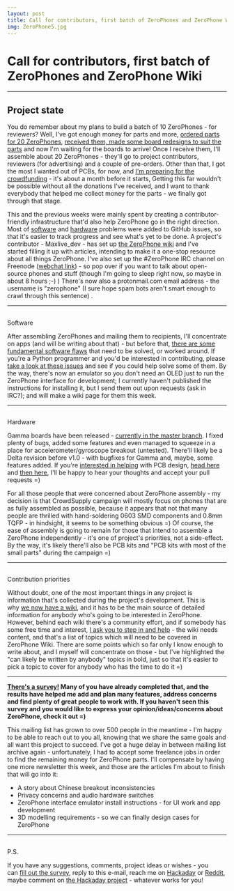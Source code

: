 ```yaml
---
layout: post
title: Call for contributors, first batch of ZeroPhones and ZeroPhone Wiki
img: ZeroPhone5.jpg
---
```


# Call for contributors, first batch of ZeroPhones and ZeroPhone Wiki

---

## Project state

You do remember about my plans to build a batch of 10 ZeroPhones - for reviewers? Well, I've got enough money for parts and more, [ordered parts for 20 ZeroPhones](https://hackaday.io/project/19035-zerophone-a-raspberry-pi-smartphone/log/58563-project-state-gamma-boards-finished-beta-boards-released-components-on-the-way), [received them, made some board redesigns to suit the parts](https://hackaday.io/project/19035-zerophone-a-raspberry-pi-smartphone/log/59341-project-state-prototype-batch-will-soon-be-built) and now I'm waiting for the boards to arrive! Once I receive them, I'll assemble about 20 ZeroPhones - they'll go to project contributors, reviewers (for advertising) and a couple of pre-orders. Other than that, I got the most I wanted out of PCBs, for now, and [I'm preparing for the crowdfunding](https://www.crowdsupply.com/arsenijs/zerophone) - it's about a month before it starts, Getting this far wouldn't be possible without all the donations I've received, and I want to thank everybody that helped me collect money for the parts - we finally got through that stage.   

This and the previous weeks were mainly spent by creating a contributor-friendly infrastructure that'd also help ZeroPhone go in the right direction. Most of [software](https://github.com/ZeroPhone/pyLCI/issues) and [hardware](https://github.com/ZeroPhone/ZeroPhone-PCBs/issues) problems were added to GitHub issues, so that it's easier to track progress and see what's yet to be done. A project's contributor - Maxlive_dev - has set up [the ZeroPhone wiki](http://wiki.zerophone.org/index.php/Main_Page) and I've started filling it up with articles, intending to make it a one-stop resource about all things ZeroPhone. I've also set up the #ZeroPhone IRC channel on Freenode ([webchat link](http://webchat.freenode.net/?channels=%23ZeroPhone)) - so pop over if you want to talk about open-source phones and stuff (though I'm going to sleep right now, so maybe in about 8 hours ;-) ) There's now also a protonmail.com email address - the username is "zerophone" (I sure hope spam bots aren't smart enough to crawl through this sentence) .

---

##   
Software

After assembling ZeroPhones and mailing them to recipients, I'll concentrate on apps (and will be writing about that) - but before that, [there are some fundamental software flaws](https://hackaday.io/project/19035-zerophone-a-raspberry-pi-smartphone/log/58572-zerophone-software-pylci-todo-and-challenges) that need to be solved, or worked around. If you're a Python programmer and you'd be interested in contributing, please [take a look at these issues](https://github.com/ZeroPhone/pyLCI/issues) and see if you could help solve some of them. By the way, there's now an emulator so you don't need an OLED just to run the ZeroPhone interface for development; I currently haven't published the instructions for installing it, but I send them out upon requests (ask in IRC?); and will make a wiki page for them this week.

---

##   
Hardware

Gamma boards have been released - [currently in the master branch](https://github.com/ZeroPhone/ZeroPhone-PCBs). I fixed plenty of bugs, added some features and even managed to squeeze in a place for accelerometer/gyroscope breakout (untested). There'll likely be a Delta revision before v1.0 - with bugfixes for Gamma and, maybe, some features added. If you're [interested in helping](http://wiki.zerophone.org/index.php/Contribution_Priorities#Reviewing_ZeroPhone_PCBs_and_working_on_PCB_TODOs) with PCB design, [head here](http://wiki.zerophone.org/index.php/PCB_versions,_features_and_guidelines) and [then here](https://github.com/ZeroPhone/ZeroPhone-PCBs/issues), I'll be happy to hear your thoughts and accept your pull requests =)  

For all those people that were concerned about ZeroPhone assembly - my decision is that CrowdSupply campaign will mostly focus on phones that are as fully assembled as possible, because it appears that not that many people are thrilled with hand-soldering 0603 SMD components and 0.8mm TQFP - in hindsight, it seems to be something obvious =) Of course, the ease of assembly is going to remain for those that intend to assemble a ZeroPhone independently - it's one of project's priorities, not a side-effect. By the way, it's likely there'll also be PCB kits and "PCB kits with most of the small parts" during the campaign =)

---

##   
Contribution priorities

Without doubt, one of the most important things in any project is information that's collected during the project's development. This is why [we now have a wiki](http://wiki.zerophone.org/index.php/Main_Page), and it has to be the main source of detailed information for anybody who's going to be interested in ZeroPhone. However, behind each wiki there's a community effort, and if somebody has some free time and interest, [I ask you to step in and help](http://wiki.zerophone.org/index.php/Contribution_Priorities#Moving_project_information_to_this_Wiki) - the wiki needs content, and that's a list of topics which will need to be covered in ZeroPhone Wiki. There are some points which so far only I know enough to write about, and I myself will concentrate on those - but I've highlighted the "can likely be written by anybody" topics in bold, just so that it's easier to pick a topic to cover for anybody who has the time to do it =)

* * *

**[There's a survey!](https://zerophone.github.io/newsletter/survey/) Many of you have already completed that, and the results have helped me add and plan many features, address concerns and find plenty of great people to work with. If you haven't seen this survey and you would like to express your opinion/ideas/concerns about ZeroPhone, check it out =)**  

This mailing list has grown to over 500 people in the meantime - I'm happy to be able to reach out to you all, knowing that we share the same goals and all want this project to succeed. I've got a huge delay in between mailing list archive again - unfortunately, I had to accept some freelance jobs in order to find the remaining money for ZeroPhone parts. I'll compensate by having one more newsletter this week, and those are the articles I'm about to finish that will go into it:

*   A story about Chinese breakout inconsistencies
*   Privacy concerns and audio hardware switches
*   ZeroPhone interface emulator install instructions - for UI work and app development
*   3D modelling requirements - so we can finally design cases for ZeroPhone

---

##   
P.S.

If you have any suggestions, comments, project ideas or wishes - you can [fill out the survey](https://zerophone.github.io/newsletter/survey/), reply to this e-mail, reach me on [Hackaday](https://hackaday.io/CRImier) or [Reddit](https://www.reddit.com/user/CRImier), maybe comment on [the Hackaday project](https://hackaday.io/project/19035) - whatever works for you!

